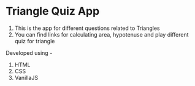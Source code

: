 # Triangle Quiz App
 1. This is the app for different questions related to Triangles
 2. You can find links for calculating area, hypotenuse and play different quiz for triangle
 
 Developed using - 
 1. HTML
 2. CSS
 3. VanillaJS
